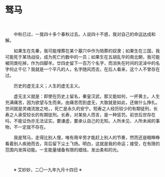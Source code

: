 # 驽马

&emsp;&emsp;

&emsp;&emsp;中秋已过，一晃四十多个春秋过去。人说四十不惑，我对自己的命运达成和解。

&emsp;&emsp;如果生在先秦，我可能埋葬在某个墓穴中作为陪葬的奴隶；如果生在三国，我可能死于某场战役，成为死亡约数中的一员；如果生在五胡乱华的南北朝，我可能被同类吃掉，作为四脚羊。廿四史留下一百万个名字，而消失在时间的泥淖中的名字何止千亿？我就是一个平凡的人，名字随风而去，在后人看来，这个人不曾存在过。

&emsp;&emsp;历史的虚无主义；人生的虚无主义。

&emsp;&emsp;虚无主义就是：即使在历史上留名，秦皇汉武，那又能如何，一抔黄土。人生充满痛苦，因为欲望与生而来。由痛苦而到虚无，大致就是如此，还做什么挣扎。世间就是灵魂流放之地，，死亡是永久的安宁。短寿之人经历较少的有期徒刑，长寿之人承受较长的有期徒刑。长寿，对某些人而言，是一种惩罚。前世后世存在吗，不能证伪亦无法证实。要谦虚，要承认自己的无知。人所未见、人所未闻的事物，不一定就不存在。

&emsp;&emsp;我是驽马，走得比别人慢，唯有用辛劳才能赶上别人的节奏，然而还是眼睁睁看着别人疾驰而去，背后留下尘土飞扬。明白，这就是我的命运；接受，在有限的范围内发挥动能。一支能量储备有限的蜡烛，发出柔和的光。

&emsp;&emsp;

&emsp;&emsp;※ 艾妙妙，二〇一九年九月十四日 ※